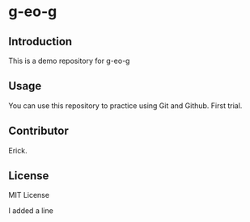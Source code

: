 # g-eo-g

## Introduction

This is a demo repository for g-eo-g

## Usage

You can use this repository to practice using Git and Github.
First trial.

## Contributor

Erick.

## License

MIT License

I added a line
